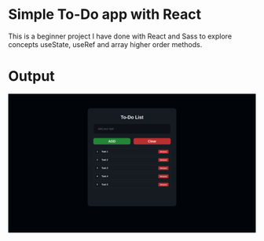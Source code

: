 # Simple To-Do app with React

This is a beginner project I have done with React and Sass to explore concepts useState, useRef and array higher order methods.

# Output

![Design preview for the To-Do list app](./public/final-out.png)
